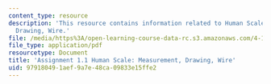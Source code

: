 ```yaml
---
content_type: resource
description: 'This resource contains information related to Human Scale: Measurement,
  Drawing, Wire.'
file: /media/https%3A/open-learning-course-data-rc.s3.amazonaws.com/4-111-introduction-to-architecture-environmental-design-spring-2014/979180491aef9a7e48ca09833e15ffe2_MIT4_111S14_Assignment_1.1.pdf
file_type: application/pdf
resourcetype: Document
title: 'Assignment 1.1 Human Scale: Measurement, Drawing, Wire'
uid: 97918049-1aef-9a7e-48ca-09833e15ffe2
---
```


